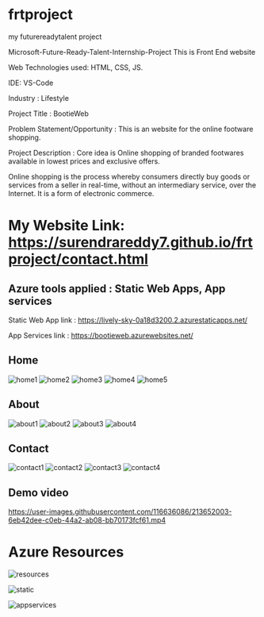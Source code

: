 # frtproject
my futurereadytalent project

Microsoft-Future-Ready-Talent-Internship-Project This is Front End website

Web Technologies used: HTML, CSS, JS.

IDE: VS-Code

Industry : Lifestyle

Project Title : BootieWeb

Problem Statement/Opportunity : This is an website for the online footware shopping.

Project Description : Core idea is Online shopping of branded footwares available in lowest prices and exclusive offers.


Online shopping is the process whereby consumers directly buy goods or services from a seller in real-time, without an intermediary service, over the Internet. It is a form of electronic commerce.

# My Website Link: https://surendrareddy7.github.io/frtproject/contact.html
## Azure tools applied : Static Web Apps, App services

 Static Web App link : https://lively-sky-0a18d3200.2.azurestaticapps.net/
 
 App Services link : https://bootieweb.azurewebsites.net/

## Home
![home1](https://user-images.githubusercontent.com/116636086/201474137-10db184a-bc69-4637-ae27-84eafa420ecc.png)
![home2](https://user-images.githubusercontent.com/116636086/201474139-194263c0-c583-468c-9390-a3617d08b0bd.png)
![home3](https://user-images.githubusercontent.com/116636086/201474141-9fedb4c7-eff5-45e9-93e1-93c460963de7.png)
![home4](https://user-images.githubusercontent.com/116636086/201474143-31047af3-c3e4-4837-ace3-e37b8a775357.png)
![home5](https://user-images.githubusercontent.com/116636086/201474149-4ed21987-a0fb-46ec-93b3-6c47934f3d60.png)

## About
![about1](https://user-images.githubusercontent.com/116636086/201474154-0f852409-f142-4471-8bf0-62e3d7e86d24.png)
![about2](https://user-images.githubusercontent.com/116636086/201474158-05447438-8d7a-4c17-b94e-b97ba27f8a6f.png)
![about3](https://user-images.githubusercontent.com/116636086/201474159-e15eddf7-3e1d-41c5-96c1-4063178f72a0.png)
![about4](https://user-images.githubusercontent.com/116636086/201474170-c994e0e2-8ac0-4fc5-8702-350fcf4e210b.png)

## Contact
![contact1](https://user-images.githubusercontent.com/116636086/201474180-be1e112a-3208-4eb6-a261-3a45f2388e08.png)
![contact2](https://user-images.githubusercontent.com/116636086/201474181-aad57be3-bbfa-4549-8ba7-e99319820a32.png)
![contact3](https://user-images.githubusercontent.com/116636086/201474202-3b82308a-2cb9-41df-8aec-2331bd2aebc4.png)
![contact4](https://user-images.githubusercontent.com/116636086/201474204-8bc40031-41fe-4e69-bb41-7cf6f8692673.png)

## Demo video

https://user-images.githubusercontent.com/116636086/213652003-6eb42dee-c0eb-44a2-ab08-bb70173fcf61.mp4


# Azure Resources
![resources](https://user-images.githubusercontent.com/116636086/201475809-d5f2aba5-b3df-4f10-b08d-1972c8d457e9.png)


![static](https://user-images.githubusercontent.com/116636086/201475816-9742faca-9936-4bc6-a287-5a49907e8f42.png)

![appservices](https://user-images.githubusercontent.com/116636086/201475822-c9e2cdc6-9e2c-4b26-a865-edaf1b2c816e.png)


